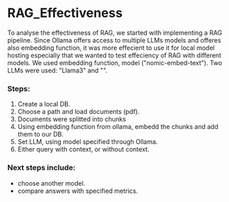 # RAG_Effectiveness

To analyse the effectiveness of RAG, we started with implementing a RAG pipeline. Since Ollama offers access to multiple LLMs models and offeres also embedding function, it was more effecient to use it for local model hosting especially that we wanted to test effeciency of RAG with different models. We used embedding function, model ("nomic-embed-text"). Two LLMs were used: "Llama3" and "".

### Steps:
1. Create a local DB.
2. Choose a path and load documents (pdf).
3. Documents were splitted into chunks
4. Using embedding function from ollama, embedd the chunks and add them to our DB.
5. Set LLM, using model specified through Ollama.
6. Either query with context, or without context.

### Next steps include:
* choose another model.
* compare answers with specified metrics.
